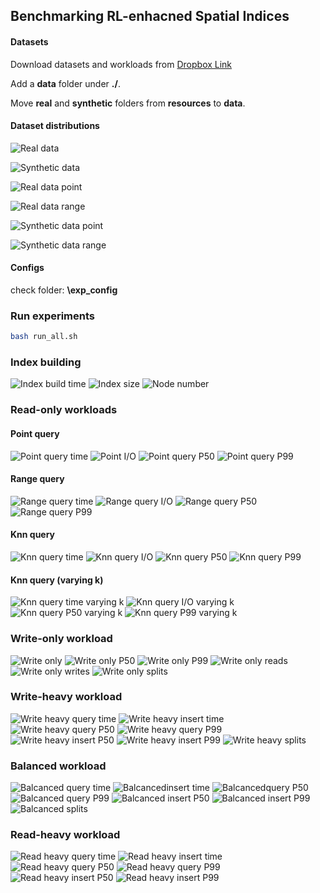 ## Benchmarking RL-enhacned Spatial Indices


#### Datasets


Download datasets and workloads from [Dropbox Link](https://www.dropbox.com/scl/fo/nthnm8in7pdvmfeq6o28x/AGRfXnULbIK1xwMwjuwsE_E?rlkey=f4wze475ygnq4z6xem6g57zos&st=gmdv0mgs&dl=0)

Add a **data** folder under **./**.

Move **real** and **synthetic** folders from **resources** to **data**.

#### Dataset distributions

![Real data](./figs/data_img/real_dataset_10000_density.png)

![Synthetic data](./figs/data_img/synthetic_dataset_10000_density.png)


![Real data point](./figs/data_img/real_dataset_10000_hist_point.png)

![Real data range](./figs/data_img/real_dataset_10000_hist_range.png)


![Synthetic data point](./figs/data_img/synthetic_dataset_10000_hist_point.png)

![Synthetic data range](./figs/data_img/synthetic_dataset_10000_hist_range.png)


#### Configs

check folder: **\exp_config**

### Run experiments

```bash
bash run_all.sh
```

### Index building

![Index build time](./figs/exp/build.png)
![Index size](./figs/exp/index_size.png)
![Node number](./figs/exp/node_number.png)

### Read-only workloads


#### Point query

![Point query time](./figs/exp/point_query.png)
![Point I/O](./figs/exp/point_IO.png)
![Point query P50](./figs/exp/point_query_P50.png)
![Point query P99](./figs/exp/point_query_P99.png)

#### Range query

![Range query time](./figs/exp/range_query_time.png)
![Range query I/O](./figs/exp/range_query_IO.png)
![Range query P50](./figs/exp/range_query_P50.png)
![Range query P99](./figs/exp/range_query_P99.png)

#### Knn query

![Knn query time](./figs/exp/knn_query_time.png)
![Knn query I/O](./figs/exp/knn_query_IO.png)
![Knn query P50](./figs/exp/knn_query_P50.png)
![Knn query P99](./figs/exp/knn_query_P99.png)


#### Knn query (varying k)

![Knn query time varying k](./figs/exp/knn_query_time_varying_k.png)
![Knn query I/O varying k](./figs/exp/knn_query_IO_varying_k.png)
![Knn query P50 varying k](./figs/exp/knn_query_P50_varying_k.png)
![Knn query P99 varying k](./figs/exp/knn_query_P99_varying_k.png)

### Write-only workload

![Write only](./figs/exp/write_only.png)
![Write only P50](./figs/exp/write_only_P50.png)
![Write only P99](./figs/exp/write_only_P99.png)
![Write only reads](./figs/exp/write_only_reads.png)
![Write only writes](./figs/exp/write_only_writes.png)
![Write only splits](./figs/exp/write_only_splits.png)

### Write-heavy workload

![Write heavy query time](./figs/exp/write_heavy_query_time.png)
![Write heavy insert time](./figs/exp/write_heavy_insert_time.png)
![Write heavy query P50](./figs/exp/write_heavy_query_time_P50.png)
![Write heavy query P99](./figs/exp/write_heavy_query_time_P99.png)
![Write heavy insert P50](./figs/exp/write_heavy_insert_time_P50.png)
![Write heavy insert P99](./figs/exp/write_heavy_insert_time_P99.png)
![Write heavy splits](./figs/exp/write_heavy_splits.png)

### Balanced workload

![Balcanced query time](./figs/exp/balanced_query_time.png)
![Balcancedinsert time](./figs/exp/balanced_insert_time.png)
![Balcancedquery P50](./figs/exp/balanced_query_P50.png)
![Balcanced query P99](./figs/exp/balanced_query_time_P99.png)
![Balcanced insert P50](./figs/exp/balanced_insert_time_P50.png)
![Balcanced insert P99](./figs/exp/balanced_insert_time_P99.png)
![Balcanced splits](./figs/exp/balanced_splits.png)


### Read-heavy workload
![Read heavy query time](./figs/exp/read_heavy_query_time.png)
![Read heavy insert time](./figs/exp/read_heavy_insert_time.png)
![Read heavy query P50](./figs/exp/read_heavy_query_time_P50.png)
![Read heavy query P99](./figs/exp/read_heavy_query_time_P99.png)
![Read heavy insert P50](./figs/exp/read_heavy_insert_time_P50.png)
![Read heavy insert P99](./figs/exp/read_heavy_insert_time_P99.png)
<!-- ![Balcanced splits](./figs/exp/balanced_splits.png) -->

